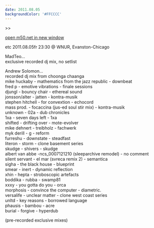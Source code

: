 ```yaml
---
date: 2011.08.05
backgroundColor: '#FFCCCC'
---
```


\>>

[open m50.net in new window  
](http://m50.net/)  

etc 2011.08.05fr 23:30 @ WNUR, Evanston-Chicago  

MadTeo...  
exclusive recorded dj mix, no setlist  

Andrew Solomon...  
recorded dj mix from choonga chaanga  
mike huckaby - mathematics from the jazz republic - downbeat  
fred p - emotive vibrations - finale sessions  
djungl - bouncy chair - ethereal sound  
jonsson/alter - jatten - kontra-musik  
stephen hitchell - for convextion - echocord  
mass prod. - focaccina (jus-ed soul stir mix) - kontra-musik  
unknown - 02a - dub chronicles  
1xa - seven days left - 1xa  
shifted - drifting over - mote-evolver  
mike dehnert - treibholz - fachwerk  
myk derill - g - reform  
furreshu - downstate - steadfast  
literon - storm - clone basement series  
skudge - shivers - skudge  
albert van abbe -ncs\_0007121210 (sleeparchive remodel) - no comment  
silent servant - el mar (svreca remix 2) - semantica  
sigha - the black house - blueprint  
smear - inert - dynamic reflection  
xhin - hepta - stroboscopic artefacts  
boddika - rubba - swamp81  
xxxy - you gotta do you - orca  
morphosis - convince the computer - diametric.  
versalife - unclear matter - clone west coast series  
unltd - key reasons - borrowed language  
phausis - bambou - acre  
burial - forgive - hyperdub  

(pre-recorded exclusive mixes)